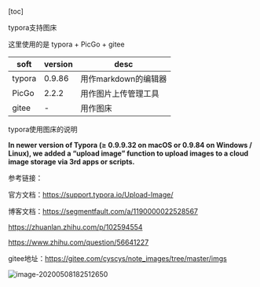 [toc]



typora支持图床

这里使用的是 typora + PicGo + gitee


| soft   | version | desc                 |
| ------ | ------- | -------------------- |
| typora | 0.9.86  | 用作markdown的编辑器 |
| PicGo  | 2.2.2   | 用作图片上传管理工具 |
| gitee  | -       | 用作图床             |



typora使用图床的说明

**In newer version of Typora (≥ 0.9.9.32 on macOS or 0.9.84 on Windows / Linux), we added a “upload image” function to upload images to a cloud image storage via 3rd apps or scripts.**





参考链接：

官方文档：https://support.typora.io/Upload-Image/

博客文档：https://segmentfault.com/a/1190000022528567

https://zhuanlan.zhihu.com/p/102594554

https://www.zhihu.com/question/56641227



gitee地址：https://gitee.com/cyscys/note_images/tree/master/imgs

![image-20200508182512650](https://gitee.com/cyscys/note_images/raw/master/imgs/image-20200508182512650.png)








